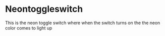 # Neontoggleswitch
This is the neon toggle switch where when the switch turns on the the neon color comes to light up
